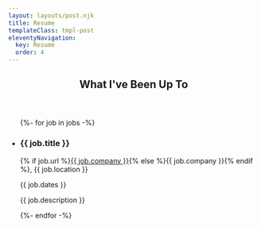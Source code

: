 ```yaml
---
layout: layouts/post.njk
title: Resume
templateClass: tmpl-post
eleventyNavigation:
  key: Resume
  order: 4
---
```


<section class="resume--experience">
  <header>
    <h2>What I've Been Up To</h2>
  </header>
  <ul class="resume--jobs">
    {%- for job in jobs -%}
    <li class="job">
      <h3 class="job--title">{{ job.title }}</h3>
      <p class="job--company">{% if job.url %}<a href="{{ job.url }}">{{ job.company }}</a>{% else %}{{ job.company }}{% endif %}, {{ job.location }}</p>
      <p class="job--dates">{{ job.dates }}</p>
      <div class="job--description">{{ job.description }}</p>
    </li>
    {%- endfor -%}
  </ul>
</section>